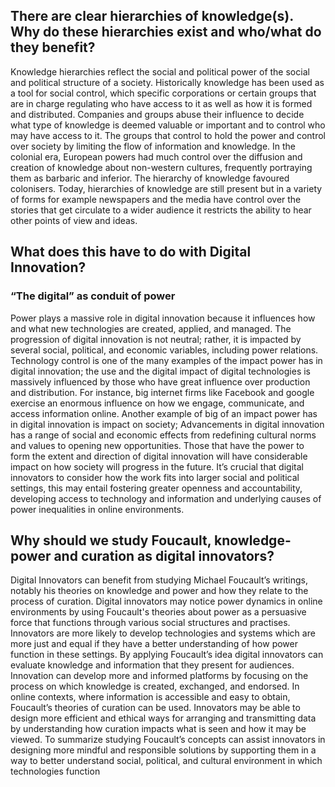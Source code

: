 ## There are clear hierarchies of knowledge(s). Why do these hierarchies exist and who/what do they benefit?

Knowledge hierarchies reflect the social and political power of the social and political structure of a society. Historically knowledge has been used as a tool for social control, which specific corporations or certain groups that are in charge regulating who have access to it as well as how it is formed and distributed. Companies and groups abuse their influence to decide what type of knowledge is deemed valuable or important and to control who may have access to it. The groups that control to hold the power and control over society by limiting the flow of information and knowledge. In the colonial era, European powers had much control over the diffusion and creation of knowledge about non-western cultures, frequently portraying them as barbaric and inferior. The hierarchy of knowledge favoured colonisers. Today, hierarchies of knowledge are still present but in a variety of forms for example newspapers and the media have control over the stories that get circulate to a wider audience it restricts the ability to hear other points of view and ideas.

## What does this have to do with Digital Innovation?
### “The digital” as conduit of power

Power plays a massive role in digital innovation because it influences how and what new technologies are created, applied, and managed. The progression of digital innovation is not neutral; rather, it is impacted by several social, political, and economic variables, including power relations. Technology control is one of the many examples of the impact power has in digital innovation; the use and the digital impact of digital technologies is massively influenced by those who have great influence over production and distribution. For instance, big internet firms like Facebook and google exercise an enormous influence on how we engage, communicate, and access information online. Another example of big of an impact power has in digital innovation is impact on society; Advancements in digital innovation has a range of social and economic effects from redefining cultural norms and values to opening new opportunities. Those that have the power to form the extent and direction of digital innovation will have considerable impact on how society will progress in the future. It’s crucial that digital innovators to consider how the work fits into larger social and political settings, this may entail fostering greater openness and accountability, developing access to technology and information and underlying causes of power inequalities in online environments.

## Why should we study Foucault, knowledge-power and curation as digital innovators?

Digital Innovators can benefit from studying Michael Foucault’s writings, notably his theories on knowledge and power and how they relate to the process of curation. Digital innovators may notice power dynamics in online environments by using Foucault's theories about power as a persuasive force that functions through various social structures and practises. Innovators are more likely to develop technologies and systems which are more just and equal if they have a better understanding of how power function in these settings. By applying Foucault’s idea digital innovators can evaluate knowledge and information that they present for audiences. Innovation can develop more and informed platforms by focusing on the process on which knowledge is created, exchanged, and endorsed. In online contexts, where information is accessible and easy to obtain, Foucault’s theories of curation can be used. Innovators may be able to design more efficient and ethical ways for arranging and transmitting data by understanding how curation impacts what is seen and how it may be viewed. To summarize studying Foucault’s concepts can assist innovators in designing more mindful and responsible solutions by supporting them in a way to better understand social, political, and cultural environment in which technologies function
